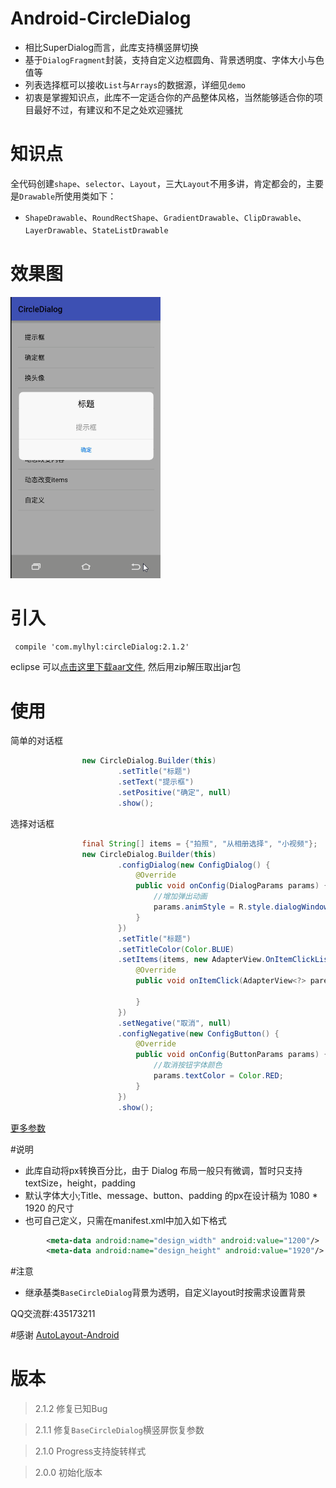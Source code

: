 # Android-CircleDialog
 * 相比SuperDialog而言，此库支持横竖屏切换
 * 基于`DialogFragment`封装，支持自定义边框圆角、背景透明度、字体大小与色值等
 * 列表选择框可以接收`List`与`Arrays`的数据源，详细见`demo`
 * 初衷是掌握知识点，此库不一定适合你的产品整体风格，当然能够适合你的项目最好不过，有建议和不足之处欢迎骚扰

# 知识点
  全代码创建`shape`、`selector`、`Layout`，三大`Layout`不用多讲，肯定都会的，主要是`Drawable`所使用类如下：
  * `ShapeDrawable`、`RoundRectShape`、`GradientDrawable`、`ClipDrawable`、`LayerDrawable`、`StateListDrawable`

# 效果图
<img src="preview/gif.gif" width="240px"/>

# 引入
```xml
 compile 'com.mylhyl:circleDialog:2.1.2'
```

eclipse 可以[点击这里下载aar文件](http://jcenter.bintray.com/com/mylhyl/circleDialog/), 然后用zip解压取出jar包

# 使用
简单的对话框

```java
                new CircleDialog.Builder(this)
                        .setTitle("标题")
                        .setText("提示框")
                        .setPositive("确定", null)
                        .show();
```

选择对话框

```java
                final String[] items = {"拍照", "从相册选择", "小视频"};
                new CircleDialog.Builder(this)
                        .configDialog(new ConfigDialog() {
                            @Override
                            public void onConfig(DialogParams params) {
                                //增加弹出动画
                                params.animStyle = R.style.dialogWindowAnim;
                            }
                        })
                        .setTitle("标题")
                        .setTitleColor(Color.BLUE)
                        .setItems(items, new AdapterView.OnItemClickListener() {
                            @Override
                            public void onItemClick(AdapterView<?> parent, View view, int position, long id) {

                            }
                        })
                        .setNegative("取消", null)
                        .configNegative(new ConfigButton() {
                            @Override
                            public void onConfig(ButtonParams params) {
                                //取消按钮字体颜色
                                params.textColor = Color.RED;
                            }
                        })
                        .show();
```
[更多参数](https://github.com/mylhyl/Android-CircleDialog/tree/master/circledialog/src/main/java/com/mylhyl/circledialog/params)

#说明

 * 此库自动将px转换百分比，由于 Dialog 布局一般只有微调，暂时只支持textSize，height，padding
 * 默认字体大小;Title、message、button、padding 的px在设计稿为 1080 * 1920 的尺寸
 * 也可自己定义，只需在manifest.xml中加入如下格式

```xml
        <meta-data android:name="design_width" android:value="1200"/>
        <meta-data android:name="design_height" android:value="1920"/>
```

#注意
 * 继承基类`BaseCircleDialog`背景为透明，自定义layout时按需求设置背景

QQ交流群:435173211

#感谢
[AutoLayout-Android](https://github.com/DTHeaven/AutoLayout-Android)

# 版本

> 2.1.2 修复已知Bug

> 2.1.1 修复`BaseCircleDialog`横竖屏恢复参数

> 2.1.0 Progress支持旋转样式

> 2.0.0 初始化版本
